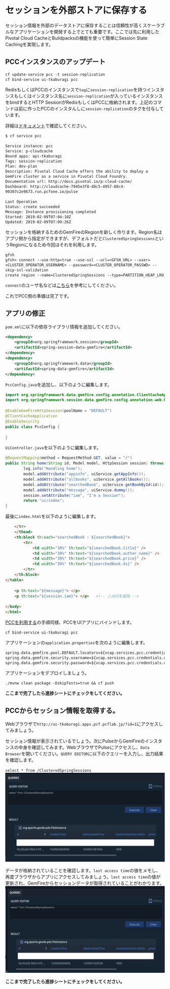 # セッションを外部ストアに保存する
セッション情報を外部のデータストアに保存することは信頼性が高くスケーラブルなアプリケーションを開発する上でとても重要です。ここでは先に利用したPivotal Cloud CacheとBuildpacksの機能を使って簡単にSession State Cachingを実現します。

## PCCインスタンスのアップデート
```shell
cf update-service pcc -t session-replication
cf bind-service ui-tkaburagi pcc
```
RedisもしくはPCCのインスタンスで`tag`に`session-replication`を持つインスタンスもしくはインスタンス名に`session-replication`が入っているインスタンスをbindするとHTTP SessionがRedisもしくはPCCに格納されます。上記のコマンドは前に作ったPCCのインスタんしに`session-replication`のタグを付与しています。

詳細は[ドキュメント](https://github.com/cloudfoundry/java-buildpack/blob/a0cf9ece33ddcc763079668bd40fbd99b66fbd7a/docs/container-tomcat.md)で確認してください。


```console
$ cf service pcc

Service instance: pcc
Service: p-cloudcache
Bound apps: api-tkaburagi
Tags: session-replication
Plan: dev-plan
Description: Pivotal Cloud Cache offers the ability to deploy a GemFire cluster as a service in Pivotal Cloud Foundry.
Documentation url: http://docs.pivotal.io/p-cloud-cache/
Dashboard: http://cloudcache-7945e3f8-d8c5-4957-88c4-90307c2e9673.run.pcfone.io/pulse

Last Operation
Status: create succeeded
Message: Instance provisioning completed
Started: 2019-02-09T07:04:10Z
Updated: 2019-02-09T07:09:26Z
```

セッションを格納するためのGemFireのRegionを新しく作ります。Region名はアプリ側から指定ができますが、デフォルトだと`ClusteredSpringSessions`というRegionになるため今回はそれを利用します。
```shell
gfsh
gfsh> connect --use-http=true --use-ssl --url=<GFSH_URL> --user=<CLUSTER_OPERATOR_USERNAME> --password=<CLUSTER_OPERATOR_PASSWD> --skip-ssl-validation
create region --name=ClusteredSpringSessions --type=PARTITION_HEAP_LRU
```

`connect`のユーザ名などは[こちら](https://github.com/tkaburagi/pcf-developer-workshop/blob/master/backend-pcc.md)を参考にしてください。

これでPCC側の準備は完了です。

## アプリの修正
`pom.xml`に以下の依存ライブラリ情報を追加してください。
```xml
<dependency>
    <groupId>org.springframework.session</groupId>
    <artifactId>spring-session-data-gemfire</artifactId>
</dependency>
<dependency>
    <groupId>org.springframework.data</groupId>
    <artifactId>spring-data-gemfire</artifactId>
</dependency>
 ```

 `PccConfig.java`を追加し、以下のように編集します。
```java
import org.springframework.data.gemfire.config.annotation.ClientCacheApplication;
import org.springframework.session.data.gemfire.config.annotation.web.http.EnableGemFireHttpSession;

@EnableGemFireHttpSession(poolName = "DEFAULT")
@ClientCacheApplication
@EnableSecurity
public class PccConfig {

}
 ```

`UiController.java`を以下のように編集します。
```java     
@RequestMapping(method = RequestMethod.GET, value = "/")
public String home(String id, Model model, HttpSession session) throws Exception {
        log.info("Handling home");
        model.addAttribute("appinfo", uiService.getAppInfo());
        model.addAttribute("allbooks", uiService.getAllBooks());
        model.addAttribute("searchedBook", uiService.getBookById(id));
        model.addAttribute("message", uiService.dummy());
        session.setAttribute("iam", "I'm a Session");
        return "ui/index";
}
```

最後に`index.html`を以下のように編集します。
```html
    </tr>
    </thead>
    <th:block th:each="searchedBook : ${searchedBook}">
        <tr>
            <td width="30%" th:text="${searchedBook.title}" />
            <td width="30%" th:text="${searchedBook.author_name}" />
            <td width="30%" th:text="${searchedBook.price}" />
            <td width="30%" th:text="${searchedBook.ds}" />
        </tr>
    </th:block>
</table>

    <p th:text="${message}"> </p>
    <p th:text="${session.iam}"> </p>   <!-- この行を追加 -->

</body>
</html>
```

[PCCを利用する](https://github.com/tkaburagi/pcf-developer-workshop/blob/master/backend-pcc.md)の手順同様、PCCをUIアプリにバインドします。
```shell
cf bind-service ui-tkaburagi pcc
```

アプリケーションの`application.properties`を次のように編集します。
```properties
spring.data.gemfire.pool.DEFAULT.locators=${vcap.services.pcc.credentials.locators[0]}
spring.data.gemfire.security.username=${vcap.services.pcc.credentials.users[0].username}
spring.data.gemfire.security.password=${vcap.services.pcc.credentials.users[0].password}
```

アプリケーションをデプロイしましょう。
```shell
./mvnw clean package -DskipTests=true && cf push
```

**ここまで完了したら進捗シートにチェックをしてください。**


## PCCからセッション情報を取得する。
Webブラウザで`http://ui-tkaburagi.apps.pcf.pcflab.jp/?id=1`にアクセスしてみましょう。

セッション情報が表示されているでしょう。次にPulseからGemFireのインスタンスの中身を確認してみます。WebブラウザでPulseにアクセスし、`Data Browser`を開いてください。`QUERY EDITOR`に以下のクエリーを入力し、出力結果を確認します。

`select * from /ClusteredSpringSessions` 
![image](https://github.com/tkaburagi/pcf-developer-workshop/blob/master/img/session-1.png)


データが格納されていることを確認します。`last access time`の値をメモし、再度ブラウザからアプリにアクセスしてみましょう。`last access time`の値が更新され、GemFireからセッションデータが取得されていることがわかります。
![image](https://github.com/tkaburagi/pcf-developer-workshop/blob/master/img/session-2.png)

**ここまで完了したら進捗シートにチェックをしてください。**
